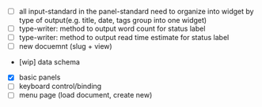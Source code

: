 - [ ] all input-standard in the panel-standard need to organize into widget by type of output(e.g. title, date, tags group into one widget)
- [ ] type-writer: method to output word count for status label
- [ ] type-writer: method to output read time estimate for status label
- [ ] new docuemnt (slug + view)
- [wip] data schema
- [x] basic panels
- [ ] keyboard control/binding
- [ ] menu page (load document, create new)
